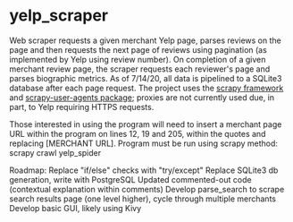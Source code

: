 # yelp_scraper
Web scraper requests a given merchant Yelp page, parses reviews on the page and then requests the next page of reviews using pagination (as implemented by Yelp using review number). On completion of a given merchant review page, the scraper requests each reviewer's page and parses biographic metrics. As of 7/14/20, all data is pipelined to a SQLite3 database after each page request. The project uses the [scrapy framework](https://github.com/scrapy) and [scrapy-user-agents package](https://pypi.org/project/scrapy-user-agents/); proxies are not currently used due, in part, to Yelp requiring HTTPS requests.

Those interested in using the program will need to insert a merchant page URL within the program on lines 12, 19 and 205, within the quotes and replacing [MERCHANT URL]. Program must be run using scrapy method: scrapy crawl yelp_spider

Roadmap:
Replace "if/else" checks with "try/except"
Replace SQLite3 db generation, write with PostgreSQL
Updated commented-out code (contextual explanation within comments)
Develop parse_search to scrape search results page (one level higher), cycle through multiple merchants
Develop basic GUI, likely using Kivy
